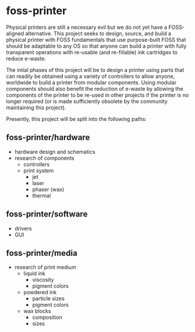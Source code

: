 # foss-printer

Physical printers are still a necessary evil but we do not yet have a FOSS-aligned alternative.  This project seeks to design, source, and build a physical printer with FOSS fundamentals that use purpose-built FOSS that should be adaptable to any OS so that anyone can build a printer with fully transparent operations with re-usable (and re-fillable) ink cartridges to reduce e-waste.

The intial phases of this project will be to design a printer using parts that can readily be obtained using a variety of controllers to allow anyone, worldwide to build a printer from modular components.  Using modular components should also benefit the reduction of e-waste by allowing the components of the printer to be re-used in other projects if the printer is no longer required (or is made sufficiently obsolete by the community maintaining this project).

Presently, this project will be split into the following paths:

## foss-printer/hardware
- hardware design and schematics
- research of components
  - controllers
  - print system
    - jet 
    - laser 
    - phaser (wax) 
    - thermal

## foss-printer/software
- drivers
- GUI

## foss-printer/media
- research of print medium
  - liquid ink
    - viscosity
    - pigment colors
  - powdered ink
    - particle sizes
    - pigment colors
  - wax blocks
    - composition
    - sizes
